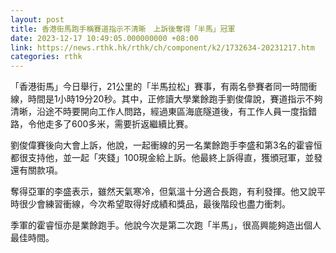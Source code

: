 ```yaml
---
layout: post
title: 香港街馬跑手稱賽道指示不清晰　上訴後奪得「半馬」冠軍
date: 2023-12-17 10:49:05.000000000 +08:00
link: https://news.rthk.hk/rthk/ch/component/k2/1732634-20231217.htm
categories: rthk
---
```


「香港街馬」今日舉行，21公里的「半馬拉松」賽事，有兩名參賽者同一時間衝線，時間是1小時19分20秒。其中，正修讀大學業餘跑手劉俊偉說，賽道指示不夠清晰，沿途不時要開向工作人問路，經過東區海底隧道後，有工作人員一度指錯路，令他走多了600多米，需要折返繼續比賽。

劉俊偉賽後向大會上訴，他說，一起衝線的另一名業餘跑手李盛和第3名的霍睿恒都很支持他，並一起「夾錢」100現金給上訴。他最終上訴得直，獲頒冠軍，並發還有關款項。

奪得亞軍的李盛表示，雖然天氣寒冷，但氣溫十分適合長跑，有利發揮。他又說平時很少會練習衝線，今次希望取得好成績和獎品，最後階段也盡力衝刺。

季軍的霍睿恒亦是業餘跑手。他說今次是第二次跑「半馬」，很高興能夠造出個人最佳時間。
